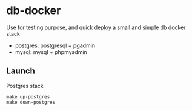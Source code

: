 # db-docker

Use for testing purpose, and quick deploy a small and simple db docker stack

* postgres: postgresql + pgadmin
* mysql: mysql + phpmyadmin

## Launch

Postgres stack
```
make up-postgres
make down-postgres
```
